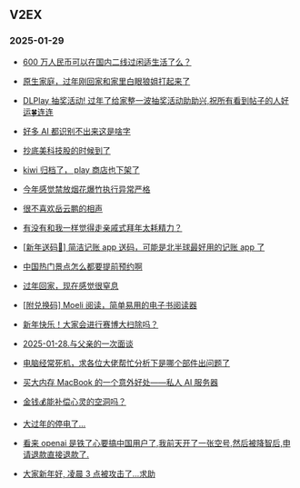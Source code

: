 ## V2EX 
### 2025-01-29

+ [600 万人民币可以在国内二线过闲适生活了么？](https://www.v2ex.com/t/1108150)

+ [原生家庭，过年刚回家和家里白眼狼姐打起来了](https://www.v2ex.com/t/1108137)

+ [DLPlay 抽奖活动! 过年了给家整一波抽奖活动助助兴,祝所有看到帖子的人好运🍀连连](https://www.v2ex.com/t/1108166)

+ [好多 AI 都识别不出来这是啥字](https://www.v2ex.com/t/1108191)

+ [抄底美科技股的时候到了](https://www.v2ex.com/t/1108157)

+ [kiwi 归档了， play 商店也下架了](https://www.v2ex.com/t/1108151)

+ [今年感觉禁放烟花爆竹执行异常严格](https://www.v2ex.com/t/1108184)

+ [很不喜欢岳云鹏的相声](https://www.v2ex.com/t/1108225)

+ [有没有和我一样觉得走亲戚式拜年太耗精力？](https://www.v2ex.com/t/1108221)

+ [[新年送码🎉] 简洁记账 app 送码，可能是北半球最好用的记账 app 了](https://www.v2ex.com/t/1108178)

+ [中国热门景点怎么都要提前预约啊](https://www.v2ex.com/t/1108165)

+ [过年回家，现在感觉很窒息](https://www.v2ex.com/t/1108213)

+ [[附兑换码] Moeli 阅读，简单易用的电子书阅读器](https://www.v2ex.com/t/1108214)

+ [新年快乐！大家会进行赛博大扫除吗？](https://www.v2ex.com/t/1108248)

+ [2025-01-28.与父亲的一次面谈](https://www.v2ex.com/t/1108220)

+ [电脑经常死机，求各位大佬帮忙分析下是哪个部件出问题了](https://www.v2ex.com/t/1108240)

+ [买大内存 MacBook 的一个意外好处——私人 AI 服务器](https://www.v2ex.com/t/1108245)

+ [金钱💰能补偿心灵的空洞吗？](https://www.v2ex.com/t/1108266)

+ [大过年的停电了...](https://www.v2ex.com/t/1108231)

+ [看来 openai 是铁了心要搞中国用户了,我前天开了一张空号,然后被降智后,申请退款直接退款了.](https://www.v2ex.com/t/1108268)

+ [大家新年好, 凌晨 3 点被攻击了...求助](https://www.v2ex.com/t/1108257)


